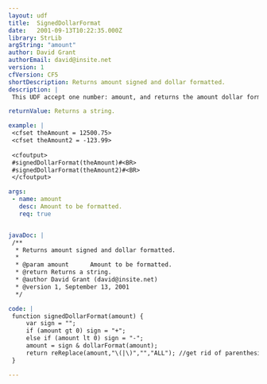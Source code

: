 ```yaml
---
layout: udf
title:  SignedDollarFormat
date:   2001-09-13T10:22:35.000Z
library: StrLib
argString: "amount"
author: David Grant
authorEmail: david@insite.net
version: 1
cfVersion: CF5
shortDescription: Returns amount signed and dollar formatted.
description: |
 This UDF accept one number: amount, and returns the amount dollar formatted with a plus or minus sign instead of the regular parenthesis that dollarFormat() returns with negative numbers.

returnValue: Returns a string.

example: |
 <cfset theAmount = 12500.75>
 <cfset theAmount2 = -123.99>
 
 <cfoutput>
 #signedDollarFormat(theAmount)#<BR>
 #signedDollarFormat(theAmount2)#<BR>
 </cfoutput>

args:
 - name: amount
   desc: Amount to be formatted.
   req: true


javaDoc: |
 /**
  * Returns amount signed and dollar formatted.
  * 
  * @param amount      Amount to be formatted. 
  * @return Returns a string. 
  * @author David Grant (david@insite.net) 
  * @version 1, September 13, 2001 
  */

code: |
 function signedDollarFormat(amount) {
     var sign = "";
     if (amount gt 0) sign = "+";
     else if (amount lt 0) sign = "-";
     amount = sign & dollarFormat(amount);
     return reReplace(amount,"\(|\)","","ALL"); //get rid of parenthesis
 }

---
```


